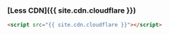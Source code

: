 ### [Less CDN]({{ site.cdn.cloudflare }})

```html
<script src="{{ site.cdn.cloudflare }}"></script>
```
